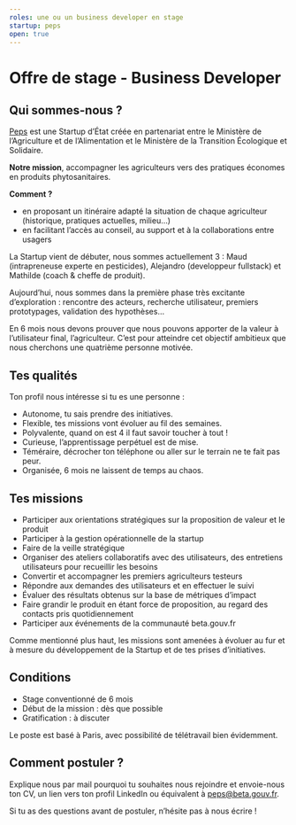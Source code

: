 ```yaml
---
roles: une ou un business developer en stage
startup: peps
open: true
---
```


# Offre de stage - Business Developer

## Qui sommes-nous ?
[Peps](https://beta.gouv.fr/startups/peps.html) est une Startup d’État créée en partenariat entre le Ministère de l’Agriculture et de l’Alimentation et le Ministère de la Transition Écologique et Solidaire.

**Notre mission**, accompagner les agriculteurs vers des pratiques économes en produits phytosanitaires.

**Comment ?**
- en proposant un itinéraire adapté la situation de chaque agriculteur (historique, pratiques actuelles, milieu…)
- en facilitant l’accès au conseil, au support et à la collaborations entre usagers

La Startup vient de débuter, nous sommes actuellement 3 : Maud (intrapreneuse experte en pesticides), Alejandro (developpeur fullstack) et Mathilde (coach & cheffe de produit).

Aujourd’hui, nous sommes dans la première phase très excitante d’exploration : rencontre des acteurs, recherche utilisateur, premiers prototypages, validation des hypothèses…

En 6 mois nous devons prouver que nous pouvons apporter de la valeur à l’utilisateur final, l’agriculteur.
C’est pour atteindre cet objectif ambitieux que nous cherchons une quatrième personne motivée.

## Tes qualités
Ton profil nous intéresse si tu es une personne :

- Autonome, tu sais prendre des initiatives.
- Flexible, tes missions vont évoluer au fil des semaines.
- Polyvalente, quand on est 4 il faut savoir toucher à tout !
- Curieuse, l’apprentissage perpétuel est de mise.
- Téméraire, décrocher ton téléphone ou aller sur le terrain ne te fait pas peur.
- Organisée, 6 mois ne laissent de temps au chaos.

## Tes missions
- Participer aux orientations stratégiques sur la proposition de valeur et le produit
- Participer à la gestion opérationnelle de la startup
- Faire de la veille stratégique
- Organiser des ateliers collaboratifs avec des utilisateurs, des entretiens utilisateurs pour recueillir les besoins
- Convertir et accompagner les premiers agriculteurs testeurs
- Répondre aux demandes des utilisateurs et en effectuer le suivi
- Évaluer des résultats obtenus sur la base de métriques d’impact
- Faire grandir le produit en étant force de proposition, au regard des contacts pris quotidiennement
- Participer aux événements de la communauté beta.gouv.fr

Comme mentionné plus haut, les missions sont amenées à évoluer au fur et à mesure du développement de la Startup et de tes prises d’initiatives.

## Conditions

- Stage conventionné de 6 mois
- Début de la mission : dès que possible
- Gratification : à discuter

Le poste est basé à Paris, avec possibilité de télétravail bien évidemment.

## Comment postuler ?

Explique nous par mail pourquoi tu souhaites nous rejoindre et envoie-nous ton CV, un lien vers ton profil LinkedIn ou équivalent à [peps@beta.gouv.fr](mailto:peps@beta.gouv.fr).

Si tu as des questions avant de postuler, n’hésite pas à nous écrire !

